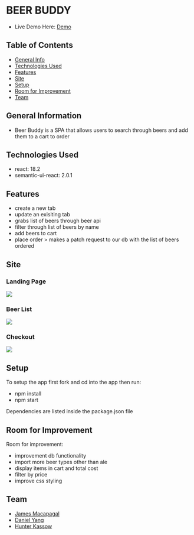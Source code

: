 # BEER BUDDY
- Live Demo Here: [Demo](https://chimerical-begonia-834f94.netlify.app/)
## Table of Contents
* [General Info](#general-information)
* [Technologies Used](#technologies-used)
* [Features](#features)
* [Site](#site)
* [Setup](#setup)
* [Room for Improvement](#room-for-improvement)
* [Team](#team)



## General Information
- Beer Buddy is a SPA that allows users to search through beers and add them to a cart to order

## Technologies Used
- react: 18.2
- semantic-ui-react: 2.0.1


## Features
- create a new tab
- update an exisiting tab
- grabs list of beers through beer api
- filter through list of beers by name
- add beers to cart 
- place order > makes a patch request to our db with the list of beers ordered 


## Site
### Landing Page
![](https://user-images.githubusercontent.com/101954624/175187681-c499d660-ec33-43b9-8cbf-211c300fbbd7.jpg)

### Beer List
![](https://user-images.githubusercontent.com/101954624/175186333-2f284bab-4d01-4d6e-ae1d-f00b3d13a113.jpg)

### Checkout
![](https://user-images.githubusercontent.com/101954624/175187935-1db1b42d-ae09-4646-9b47-29da400281ff.jpg)

## Setup

To setup the app first fork and cd into the app then run:
- npm install
- npm start

Dependencies are listed inside the package.json file
## Room for Improvement

Room for improvement:
- improvement db functionality
- import more beer types other than ale
- display items in cart and total cost
- filter by price
- improve css styling 



## Team
- [James Macapagal](https://github.com/jmacapagal90)
- [Daniel Yang](https://github.com/SudoCodemon)
- [Hunter Kassow](https://github.com/hkassow)
